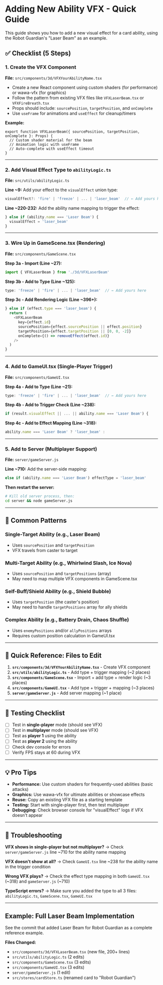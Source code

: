# Adding New Ability VFX - Quick Guide

This guide shows you how to add a new visual effect for a card ability, using the Robot Guardian's "Laser Beam" as an example.

## ✅ Checklist (5 Steps)

### 1. Create the VFX Component
**File:** `src/components/3d/VFXYourAbilityName.tsx`

- Create a new React component using custom shaders (for performance) or wawa-vfx (for graphics)
- Follow the pattern from existing VFX files like `VFXLaserBeam.tsx` or `VFXFireBreath.tsx`
- Props should include: `sourcePosition`, `targetPosition`, and `onComplete`
- Use `useFrame` for animations and `useEffect` for cleanup/timers

**Example:**
```tsx
export function VFXLaserBeam({ sourcePosition, targetPosition, onComplete }: Props) {
  // Custom shader material for the beam
  // Animation logic with useFrame
  // Auto-complete with useEffect timeout
}
```

---

### 2. Add Visual Effect Type to `abilityLogic.ts`
**File:** `src/utils/abilityLogic.ts`

**Line ~9:** Add your effect to the `visualEffect` union type:
```typescript
visualEffect?: 'fire' | 'freeze' | ... | 'laser_beam'  // ← Add yours here
```

**Line ~220-232:** Add the ability name mapping to trigger the effect:
```typescript
} else if (ability.name === 'Laser Beam') {
  visualEffect = 'laser_beam'
}
```

---

### 3. Wire Up in GameScene.tsx (Rendering)
**File:** `src/components/GameScene.tsx`

**Step 3a - Import (Line ~27):**
```typescript
import { VFXLaserBeam } from './3d/VFXLaserBeam'
```

**Step 3b - Add to Type (Line ~125):**
```typescript
type: 'freeze' | 'fire' | ... | 'laser_beam'  // ← Add yours here
```

**Step 3c - Add Rendering Logic (Line ~396+):**
```typescript
} else if (effect.type === 'laser_beam') {
  return (
    <VFXLaserBeam
      key={effect.id}
      sourcePosition={effect.sourcePosition || effect.position}
      targetPosition={effect.targetPosition || [0, 0, -2]}
      onComplete={() => removeEffect(effect.id)}
    />
  )
}
```

---

### 4. Add to GameUI.tsx (Single-Player Trigger)
**File:** `src/components/GameUI.tsx`

**Step 4a - Add to Type (Line ~21):**
```typescript
type: 'freeze' | 'fire' | ... | 'laser_beam'  // ← Add yours here
```

**Step 4b - Add to Trigger Check (Line ~238):**
```typescript
if (result.visualEffect || ... || ability.name === 'Laser Beam') {
```

**Step 4c - Add to Effect Mapping (Line ~318):**
```typescript
ability.name === 'Laser Beam' ? 'laser_beam' :
```

---

### 5. Add to Server (Multiplayer Support)
**File:** `server/gameServer.js`

**Line ~710:** Add the server-side mapping:
```javascript
else if (ability.name === 'Laser Beam') effectType = 'laser_beam'
```

**Then restart the server:**
```bash
# Kill old server process, then:
cd server && node gameServer.js
```

---

## 🎯 Common Patterns

### Single-Target Ability (e.g., Laser Beam)
- Uses `sourcePosition` and `targetPosition`
- VFX travels from caster to target

### Multi-Target Ability (e.g., Whirlwind Slash, Ice Nova)
- Uses `sourcePosition` and `targetPositions` (array)
- May need to map multiple VFX components in GameScene.tsx

### Self-Buff/Shield Ability (e.g., Shield Bubble)
- Uses `targetPosition` (the caster's position)
- May need to handle `targetPositions` array for ally shields

### Complex Ability (e.g., Battery Drain, Chaos Shuffle)
- Uses `enemyPositions` and/or `allyPositions` arrays
- Requires custom position calculation in GameUI.tsx

---

## 📝 Quick Reference: Files to Edit

1. **`src/components/3d/VFXYourAbilityName.tsx`** - Create VFX component
2. **`src/utils/abilityLogic.ts`** - Add type + trigger mapping (~2 places)
3. **`src/components/GameScene.tsx`** - Import + add type + render logic (~3 places)
4. **`src/components/GameUI.tsx`** - Add type + trigger + mapping (~3 places)
5. **`server/gameServer.js`** - Add server mapping (~1 place)

---

## 🔧 Testing Checklist

- [ ] Test in **single-player** mode (should see VFX)
- [ ] Test in **multiplayer** mode (should see VFX)
- [ ] Test as **player 1** using the ability
- [ ] Test as **player 2** using the ability
- [ ] Check dev console for errors
- [ ] Verify FPS stays at 60 during VFX

---

## 💡 Pro Tips

- **Performance:** Use custom shaders for frequently-used abilities (basic attacks)
- **Graphics:** Use wawa-vfx for ultimate abilities or showcase effects
- **Reuse:** Copy an existing VFX file as a starting template
- **Testing:** Start with single-player first, then test multiplayer
- **Debugging:** Check browser console for "visualEffect" logs if VFX doesn't appear

---

## 🐛 Troubleshooting

**VFX shows in single-player but not multiplayer?**
→ Check `server/gameServer.js` line ~710 for the ability name mapping

**VFX doesn't show at all?**
→ Check `GameUI.tsx` line ~238 for the ability name in the trigger condition

**Wrong VFX plays?**
→ Check the effect type mapping in both `GameUI.tsx` (~318) and `gameServer.js` (~710)

**TypeScript errors?**
→ Make sure you added the type to all 3 files: `abilityLogic.ts`, `GameScene.tsx`, `GameUI.tsx`

---

## Example: Full Laser Beam Implementation

See the commit that added Laser Beam for Robot Guardian as a complete reference example.

**Files Changed:**
- `src/components/3d/VFXLaserBeam.tsx` (new file, 200+ lines)
- `src/utils/abilityLogic.ts` (2 edits)
- `src/components/GameScene.tsx` (3 edits)
- `src/components/GameUI.tsx` (3 edits)
- `server/gameServer.js` (1 edit)
- `src/stores/cardStore.ts` (renamed card to "Robot Guardian")
